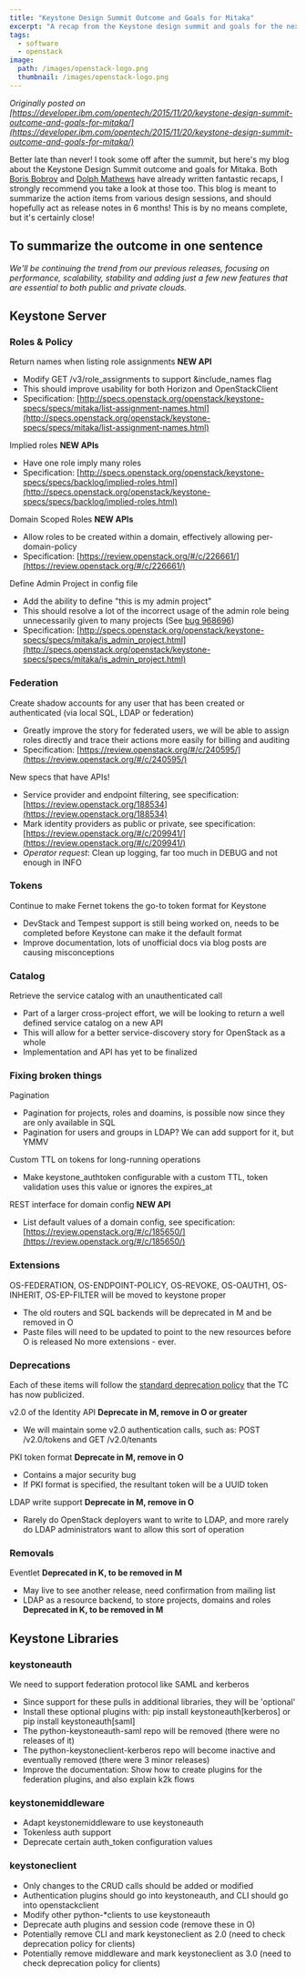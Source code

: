 ```yaml
---
title: "Keystone Design Summit Outcome and Goals for Mitaka"
excerpt: "A recap from the Keystone design summit and goals for the next release, Mitaka"
tags: 
  - software
  - openstack
image:
  path: /images/openstack-logo.png
  thumbnail: /images/openstack-logo.png
---
```


_Originally posted on [https://developer.ibm.com/opentech/2015/11/20/keystone-design-summit-outcome-and-goals-for-mitaka/](https://developer.ibm.com/opentech/2015/11/20/keystone-design-summit-outcome-and-goals-for-mitaka/)_

Better late than never! I took some off after the summit, but here's my blog about the Keystone Design Summit outcome and goals for Mitaka. Both [Boris Bobrov](https://www.mirantis.com/blog/openstack-keystone-in-tokyo-deprecations-deprecations-deprecations/) and [Dolph Mathews](http://dolphm.com/openstack-mitaka-design-summit-outcomes/) have already written fantastic recaps, I strongly recommend you take a look at those too. This blog is meant to summarize the action items from various design sessions, and should hopefully act as release notes in 6 months! This is by no means complete, but it's certainly close!

## To summarize the outcome in one sentence

_We'll be continuing the trend from our previous releases, focusing on performance, scalability, stability and adding just a few new features that are essential to both public and private clouds._

## Keystone Server

### Roles & Policy

Return names when listing role assignments **NEW API**
* Modify GET /v3/role_assignments to support &include_names flag
* This should improve usability for both Horizon and OpenStackClient
* Specification: [http://specs.openstack.org/openstack/keystone-specs/specs/mitaka/list-assignment-names.html](http://specs.openstack.org/openstack/keystone-specs/specs/mitaka/list-assignment-names.html)

Implied roles **NEW APIs**
* Have one role imply many roles
* Specification: [http://specs.openstack.org/openstack/keystone-specs/specs/backlog/implied-roles.html](http://specs.openstack.org/openstack/keystone-specs/specs/backlog/implied-roles.html)

Domain Scoped Roles **NEW APIs**
* Allow roles to be created within a domain, effectively allowing per-domain-policy
* Specification: [https://review.openstack.org/#/c/226661/](https://review.openstack.org/#/c/226661/)

Define Admin Project in config file
* Add the ability to define "this is my admin project"
* This should resolve a lot of the incorrect usage of the admin role being unnecessarily given to many projects (See [bug 968696](https://bugs.launchpad.net/keystone/+bug/968696))
* Specification: [http://specs.openstack.org/openstack/keystone-specs/specs/mitaka/is_admin_project.html](http://specs.openstack.org/openstack/keystone-specs/specs/mitaka/is_admin_project.html)

### Federation

Create shadow accounts for any user that has been created or authenticated (via local SQL, LDAP or federation)
* Greatly improve the story for federated users, we will be able to assign roles directly and trace their actions more easily for billing and auditing
* Specification: [https://review.openstack.org/#/c/240595/](https://review.openstack.org/#/c/240595/)

New specs that have APIs!
* Service provider and endpoint filtering, see specification: [https://review.openstack.org/188534](https://review.openstack.org/188534)
* Mark identity providers as public or private, see specification: [https://review.openstack.org/#/c/209941/](https://review.openstack.org/#/c/209941/)
* _Operator request_: Clean up logging, far too much in DEBUG and not enough in INFO

### Tokens

Continue to make Fernet tokens the go-to token format for Keystone
* DevStack and Tempest support is still being worked on, needs to be completed before Keystone can make it the default format
* Improve documentation, lots of unofficial docs via blog posts are causing misconceptions

### Catalog

Retrieve the service catalog with an unauthenticated call
* Part of a larger cross-project effort, we will be looking to return a well defined service catalog on a new API
* This will allow for a better service-discovery story for OpenStack as a whole
* Implementation and API has yet to be finalized

### Fixing broken things

Pagination
* Pagination for projects, roles and doamins, is possible now since they are only available in SQL
* Pagination for users and groups in LDAP? We can add support for it, but YMMV

Custom TTL on tokens for long-running operations
* Make keystone_authtoken configurable with a custom TTL, token validation uses this value or ignores the expires_at

REST interface for domain config **NEW API**
* List default values of a domain config, see specification: [https://review.openstack.org/#/c/185650/](https://review.openstack.org/#/c/185650/)

### Extensions

OS-FEDERATION, OS-ENDPOINT-POLICY, OS-REVOKE, OS-OAUTH1, OS-INHERIT, OS-EP-FILTER will be moved to keystone proper
* The old routers and SQL backends will be deprecated in M and be removed in O
* Paste files will need to be updated to point to the new resources before O is released No more extensions - ever.

### Deprecations

Each of these items will follow the [standard deprecation policy](http://governance.openstack.org/reference/tags/assert_follows-standard-deprecation.html) that the TC has now publicized.

v2.0 of the Identity API **Deprecate in M, remove in O or greater**
* We will maintain some v2.0 authentication calls, such as: POST /v2.0/tokens and GET /v2.0/tenants

PKI token format **Deprecate in M, remove in O**
* Contains a major security bug
* If PKI format is specified, the resultant token will be a UUID token

LDAP write support **Deprecate in M, remove in O**
* Rarely do OpenStack deployers want to write to LDAP, and more rarely do LDAP administrators want to allow this sort of operation

### Removals

Eventlet **Deprecated in K, to be removed in M**
* May live to see another release, need confirmation from mailing list
* LDAP as a resource backend, to store projects, domains and roles **Deprecated in K, to be removed in M**

## Keystone Libraries

### keystoneauth

We need to support federation protocol like SAML and kerberos
* Since support for these pulls in additional libraries, they will be 'optional'
* Install these optional plugins with: pip install keystoneauth[kerberos] or pip install keystoneauth[saml]
* The python-keystoneauth-saml repo will be removed (there were no releases of it)
* The python-keystoneclient-kerberos repo will become inactive and eventually removed (there were 3 minor releases)
* Improve the documentation: Show how to create plugins for the federation plugins, and also explain k2k flows

### keystonemiddleware

* Adapt keystonemiddleware to use keystoneauth
* Tokenless auth support
* Deprecate certain auth_token configuration values

### keystoneclient

* Only changes to the CRUD calls should be added or modified
* Authentication plugins should go into keystoneauth, and CLI should go into openstackclient
* Modify other python-*clients to use keystoneauth
* Deprecate auth plugins and session code (remove these in O)
* Potentially remove CLI and mark keystoneclient as 2.0 (need to check deprecation policy for clients)
* Potentially remove middleware and mark keystoneclient as 3.0 (need to check deprecation policy for clients)


